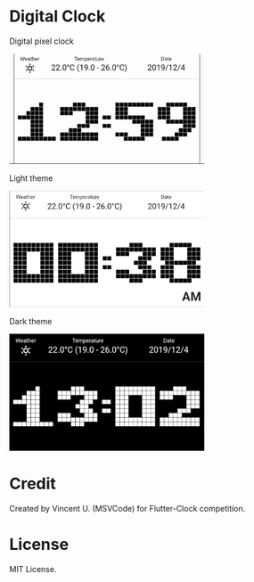 # Digital Clock

Digital pixel clock

<img src='pixel.gif' width='350'>

Light theme

<img src='pixel_light.png' width='350'>

Dark theme

<img src='pixel_dark.png' width='350'>


# Credit
Created by Vincent U. (MSVCode) for Flutter-Clock competition.

# License
MIT License.
